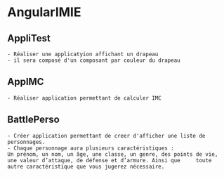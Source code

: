 # AngularIMIE

## AppliTest 
    - Réaliser une applicatyion affichant un drapeau
    - il sera composé d'un composant par couleur du drapeau
    
    
## AppIMC
    - Réaliser application permettant de calculer IMC


## BattlePerso
    - Créer application permettant de creer d'afficher une liste de personnages. 
    - Chaque personnage aura plusieurs caractéristiques :
    Un prénom, un nom, un âge, une classe, un genre, des points de vie, une valeur d’attaque, de défense et d’armure. Ainsi que     toute autre caractéristique que vous jugerez nécessaire.
